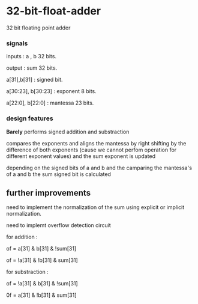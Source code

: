 # 32-bit-float-adder
32 bit floating point adder 
### signals 
inputs :  a , b 32 bits.

output :  sum 32 bits.

a[31],b[31] : signed bit.

a[30:23], b[30:23] : exponent 8 bits. 

a[22:0], b[22:0] : mantessa 23 bits.

### design features
**Barely** performs signed addition and substraction 

compares the exponents and aligns the mantessa by right shifting by the difference of both exponents (cause we cannot perfom operation for different exponent values)  and the sum exponent is updated 

depending on the signed bits of a and b and the camparing the mantessa's of a and b the sum signed bit is calculated 

## further improvements 
need to implement the normalization of the sum using explicit or implicit normalization.

need to implemt overflow detection circuit 

for addition :

of = a[31] & b[31] & !sum[31]

of = !a[31] & !b[31] & sum[31]

for substraction :

of = !a[31] & b[31] & !sum[31]

0f = a[31] & !b[31] & sum[31]


